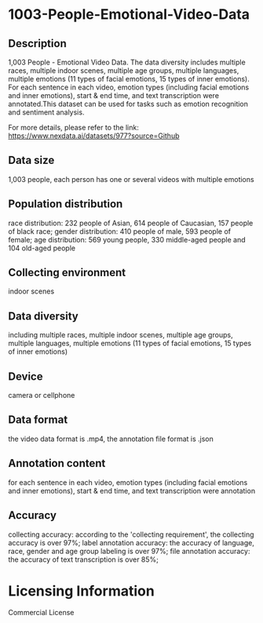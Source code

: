 # 1003-People-Emotional-Video-Data


## Description
1,003 People - Emotional Video Data. The data diversity includes multiple races, multiple indoor scenes, multiple age groups, multiple languages, multiple emotions (11 types of facial emotions, 15 types of inner emotions). For each sentence in each video, emotion types (including facial emotions and inner emotions), start & end time, and text transcription were annotated.This dataset can be used for tasks such as emotion recognition and sentiment analysis.

For more details, please refer to the link: https://www.nexdata.ai/datasets/977?source=Github


## Data size
1,003 people, each person has one or several videos with multiple emotions

## Population distribution
race distribution: 232 people of Asian, 614 people of Caucasian, 157 people of black race; gender distribution: 410 people of male, 593 people of female; age distribution: 569 young people, 330 middle-aged people and 104 old-aged people

## Collecting environment
indoor scenes

## Data diversity
including multiple races, multiple indoor scenes, multiple age groups, multiple languages, multiple emotions (11 types of facial emotions, 15 types of inner emotions)

## Device
camera or cellphone

## Data format
the video data format is .mp4, the annotation file format is .json

## Annotation content
for each sentence in each video, emotion types (including facial emotions and inner emotions), start & end time, and text transcription were annotation

## Accuracy
collecting accuracy: according to the 'collecting requirement', the collecting accuracy is over 97%; label annotation accuracy: the accuracy of language, race, gender and age group labeling is over 97%; file annotation accuracy: the accuracy of text transcription is over 85%;

# Licensing Information
Commercial License
